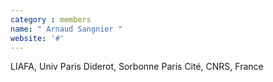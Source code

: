 ```yaml
---
category : members
name: " Arnaud Sangnier " 
website: '#'
---
```

LIAFA, Univ Paris Diderot,
Sorbonne Paris Cité, CNRS, France

